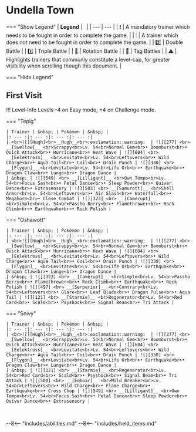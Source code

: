 # Undella Town

=== "Show Legend"
    | __Legend__ | &nbsp; |
    | --- | --- |
    | :exclamation: | A mandatory trainer which needs to be fought in order to complete the game. |
    | :grey_exclamation: | A trainer which does not need to be fought in order to complete the game. |
    | :two:  | Double Battle | 
    |  :three:  | Triple Battle |
    | :arrows_counterclockwise:  | Rotation Battle |
    | :handshake: | Tag Battles |
    | :warning: | Highlights trainers that commonly constitute a level-cap, for greater visibility when scrolling though this document. |

=== "Hide Legend"
&nbsp;

## First Visit

!!! Level-Info
    Levels -4 on Easy mode, +4 on Challenge mode.

=== "Tepig"

    | Trainer | &nbsp; | Pokémon | &nbsp; |
    |: --- :|: --- :|: --- :|: --- :|
    | <br>![][Hugh]<br>__Hugh__<br>:exclamation::warning:  | ![][277] <br> __[Swellow]__ <br>Scrappy<br>Lv. 54<br>Normal Gem<br>• Boomburst<br>• Quick Attack<br>• Hurricane<br>• Heat Wave | ![][604] <br> __[Eelektross]__ <br>Levitate<br>Lv. 54<br>Leftovers<br>• Wild Charge<br>• Aqua Tail<br>• Coil<br>• Drain Punch | ![][330] <br> __[Flygon]__ <br>Levitate<br>Lv. 54<br>Life Orb<br>• Earthquake<br>• Dragon Claw<br>• Lunge<br>• Dragon Dance |
    | &nbsp; | ![][549] <br> __[Lilligant]__ <br>Own Tempo<br>Lv. 54<br>Focus Sash<br>• Petal Dance<br>• Sleep Powder<br>• Quiver Dance<br>• Extrasensory | ![][503] <br> __[Samurott]__ <br>Shell Armor<br>Lv. 54<br>Leftovers<br>• Air Slash<br>• Waterfall<br>• Megahorn<br>• Close Combat | ![][323] <br> __[Camerupt]__ <br>Simple<br>Lv. 54<br>Passho Berry<br>• Flamethrower<br>• Rock Climb<br>• Earthquake<br>• Rock Polish |
    
=== "Oshawott"

    | Trainer | &nbsp; | Pokémon | &nbsp; |
    |: --- :|: --- :|: --- :|: --- :|
    | <br>![][Hugh]<br>__Hugh__<br>:exclamation::warning:  | ![][277] <br> __[Swellow]__ <br>Scrappy<br>Lv. 54<br>Normal Gem<br>• Boomburst<br>• Quick Attack<br>• Hurricane<br>• Heat Wave | ![][604] <br> __[Eelektross]__ <br>Levitate<br>Lv. 54<br>Leftovers<br>• Wild Charge<br>• Aqua Tail<br>• Coil<br>• Drain Punch | ![][330] <br> __[Flygon]__ <br>Levitate<br>Lv. 54<br>Life Orb<br>• Earthquake<br>• Dragon Claw<br>• Lunge<br>• Dragon Dance |
    | &nbsp; | ![][323] <br> __[Camerupt]__ <br>Simple<br>Lv. 54<br>Passho Berry<br>• Flamethrower<br>• Rock Climb<br>• Earthquake<br>• Rock Polish | ![][497] <br> __[Serperior]__ <br>Contrary<br>Lv. 54<br>Leftovers<br>• Glare<br>• Leaf Blade<br>• Dragon Pulse<br>• Aqua Tail | ![][121] <br> __[Starmie]__ <br>Regenerator<br>Lv. 54<br>Red Card<br>• Scald<br>• Psyshock<br>• Signal Beam<br>• Tri Attack |
    
=== "Snivy"

    | Trainer | &nbsp; | Pokémon | &nbsp; |
    |: --- :|: --- :|: --- :|: --- :|
    | <br>![][Hugh]<br>__Hugh__<br>:exclamation::warning:  | ![][277] <br> __[Swellow]__ <br>Scrappy<br>Lv. 54<br>Normal Gem<br>• Boomburst<br>• Quick Attack<br>• Hurricane<br>• Heat Wave | ![][604] <br> __[Eelektross]__ <br>Levitate<br>Lv. 54<br>Leftovers<br>• Wild Charge<br>• Aqua Tail<br>• Coil<br>• Drain Punch | ![][330] <br> __[Flygon]__ <br>Levitate<br>Lv. 54<br>Life Orb<br>• Earthquake<br>• Dragon Claw<br>• Lunge<br>• Dragon Dance |
    | &nbsp; | ![][121] <br> __[Starmie]__ <br>Regenerator<br>Lv. 54<br>Red Card<br>• Scald<br>• Psyshock<br>• Signal Beam<br>• Tri Attack | ![][500] <br> __[Emboar]__ <br>Mold Breaker<br>Lv. 54<br>Leftovers<br>• Wild Charge<br>• Flame Charge<br>• Earthquake<br>• Cross Chop | ![][549] <br> __[Lilligant]__ <br>Own Tempo<br>Lv. 54<br>Focus Sash<br>• Petal Dance<br>• Sleep Powder<br>• Quiver Dance<br>• Extrasensory |
    
&nbsp;





--8<-- "includes/abilities.md"
--8<-- "includes/held_items.md"

[Hugh]: ../img/Trainers/Hugh.gif
[277]: ../img/animated/277.gif
[Swellow]: ../pokemons/277/
[604]: ../img/animated/604.gif
[Eelektross]: ../pokemons/604/
[330]: ../img/animated/330.gif
[Flygon]: ../pokemons/330/
[549]: ../img/animated/549.gif
[Lilligant]: ../pokemons/549/
[503]: ../img/animated/503.gif
[Samurott]: ../pokemons/503/
[323]: ../img/animated/323.gif
[Camerupt]: ../pokemons/323/
[497]: ../img/animated/497.gif
[Serperior]: ../pokemons/497/
[121]: ../img/animated/121.gif
[Starmie]: ../pokemons/121/
[500]: ../img/animated/500.gif
[Emboar]: ../pokemons/500/